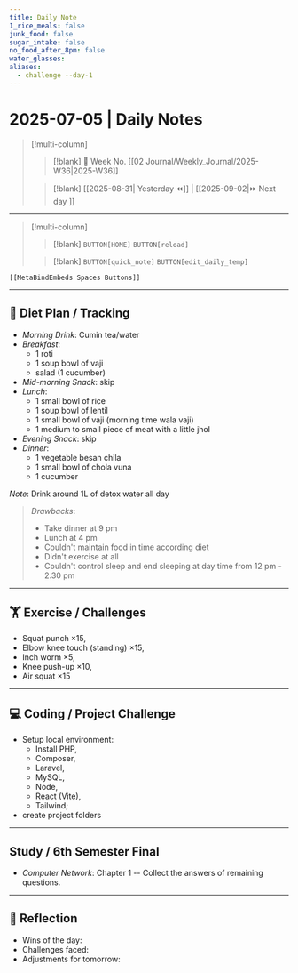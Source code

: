 ```yaml
---
title: Daily Note
1_rice_meals: false
junk_food: false
sugar_intake: false
no_food_after_8pm: false
water_glasses:
aliases:
  - challenge --day-1
---
```



# 2025-07-05 | Daily Notes

> [!multi-column]
> 
>> [!blank]
>> 📅 Week No. [[02 Journal/Weekly_Journal/2025-W36|2025-W36]]
>
>> [!blank]
>> [[2025-08-31| Yesterday ⏪]] |  [[2025-09-02|⏩ Next day ]]

---

> [!multi-column]
>
>> [!blank]
>> `BUTTON[HOME]` 
>> `BUTTON[reload]`
>
>> [!blank]
>> `BUTTON[quick_note]` 
>> `BUTTON[edit_daily_temp]` 
 
 ```meta-bind-embed
 [[MetaBindEmbeds Spaces Buttons]]
 ```
 
---

## 🌅 Diet Plan / Tracking

- _Morning Drink_: Cumin tea/water
- _Breakfast_: 
	- 1 roti 
	- 1 soup bowl of vaji 
	- salad (1 cucumber)
- _Mid-morning Snack_: skip
- _Lunch_: 
	- 1 small bowl of rice 
	- 1 soup bowl of lentil 
	- 1 small bowl of vaji (morning time wala vaji)
	- 1 medium to small piece of meat with a little jhol
- _Evening Snack_: skip
- _Dinner_: 
	- 1 vegetable besan chila
	- 1 small bowl of chola vuna
	- 1 cucumber

_Note_: Drink around 1L of detox water all day  
> _Drawbacks_: 
> - Take dinner at 9 pm
> - Lunch at 4 pm
> - Couldn't maintain food in time according diet
> - Didn't exercise at all
> - Couldn't control sleep and end sleeping at day time from 12 pm - 2.30 pm

---

## 🏋️ Exercise / Challenges

- Squat punch ×15, 
- Elbow knee touch (standing) ×15,
- Inch worm ×5, 
- Knee push-up ×10, 
- Air squat ×15

---

## 💻 Coding / Project Challenge

- Setup local environment: 
	- Install PHP, 
	- Composer, 
	- Laravel, 
	- MySQL, 
	- Node, 
	- React (Vite), 
	- Tailwind; 
- create project folders

---

## Study / 6th Semester Final

- _Computer Network_: Chapter 1 -- Collect the answers of  remaining questions.

---

## 📝 Reflection

- Wins of the day:  
- Challenges faced:  
- Adjustments for tomorrow:  
